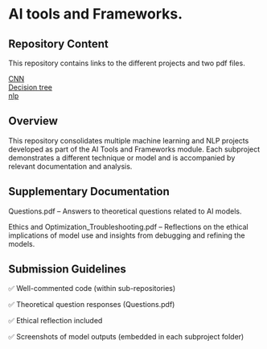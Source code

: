 # AI tools and Frameworks.
## Repository Content
This repository contains links to the different projects and two pdf files.

[CNN](https://github.com/MwangiWambugu/cnn.git) <br>
[Decision tree](https://github.com/MwangiWambugu/decision_tree.git)<br>
[nlp](https://github.com/MwangiWambugu/nlp.git)<br>

## Overview
This repository consolidates multiple machine learning and NLP projects developed as part of the AI Tools and Frameworks module. Each subproject demonstrates a different technique or model and is accompanied by relevant documentation and analysis.

## Supplementary Documentation
Questions.pdf – Answers to theoretical questions related to AI models.

Ethics and Optimization_Troubleshooting.pdf – Reflections on the ethical implications of model use and insights from debugging and refining the models.

## Submission Guidelines
✅ Well-commented code (within sub-repositories) 

✅ Theoretical question responses (Questions.pdf) 

✅ Ethical reflection included 

✅ Screenshots of model outputs (embedded in each subproject folder)
